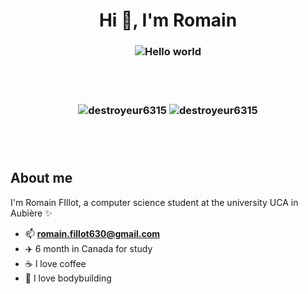<h1 align="center">Hi 👋, I'm Romain</h1>
<h3 align="center"</h3>

<img src="https://raw.githubusercontent.com/sagar-viradiya/sagar-viradiya/master/resources/banner.png" alt="Hello world">

<br><br>

<p><img align="center" src="https://github-readme-stats.vercel.app/api/top-langs?username=destroyeur6315&show_icons=true&locale=en&layout=compact" alt="destroyeur6315" />

<img align="center" src="https://github-readme-stats.vercel.app/api?username=destroyeur6315&show_icons=true&locale=en" alt="destroyeur6315" />
</p>

<br><br>

## About me

I'm Romain FIllot, a computer science student at the university UCA in Aubière ✨

- 📫 **romain.fillot630@gmail.com**
- ✈️ 6 month in Canada for study
- ☕ I love coffee
- 🏅 I love bodybuilding








